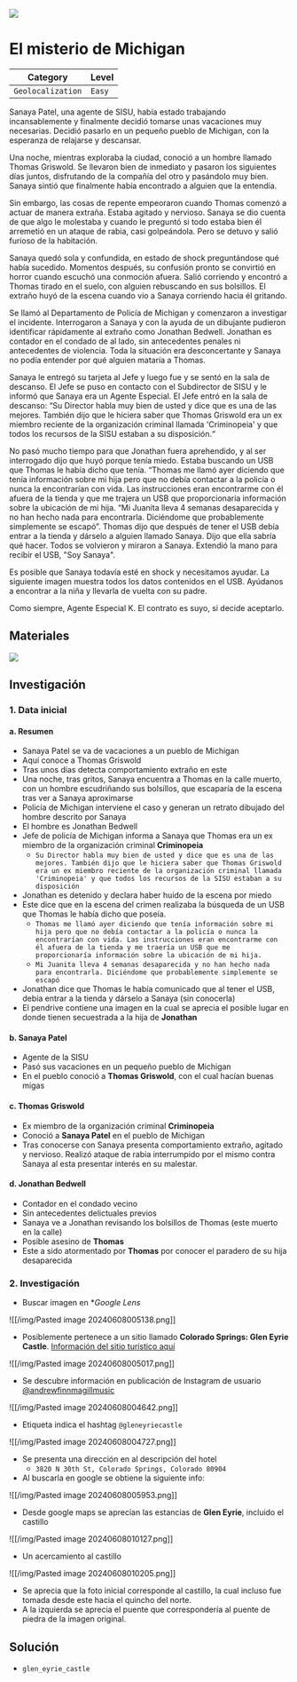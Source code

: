 ![](https://hacktoria.com/wp-content/uploads/2024/05/Cover-The-Michigan-Mystery.jpg)

# El misterio de Michigan

| **Category**      | **Level** |
| ----------------- | --------- |
| `Geolocalization` | `Easy`    |

Sanaya Patel, una agente de SISU, había estado trabajando incansablemente y finalmente decidió tomarse unas vacaciones muy necesarias. Decidió pasarlo en un pequeño pueblo de Michigan, con la esperanza de relajarse y descansar.

Una noche, mientras exploraba la ciudad, conoció a un hombre llamado Thomas Griswold. Se llevaron bien de inmediato y pasaron los siguientes días juntos, disfrutando de la compañía del otro y pasándolo muy bien. Sanaya sintió que finalmente había encontrado a alguien que la entendía.  
  
Sin embargo, las cosas de repente empeoraron cuando Thomas comenzó a actuar de manera extraña. Estaba agitado y nervioso. Sanaya se dio cuenta de que algo le molestaba y cuando le preguntó si todo estaba bien él arremetió en un ataque de rabia, casi golpeándola. Pero se detuvo y salió furioso de la habitación.  
  
Sanaya quedó sola y confundida, en estado de shock preguntándose qué había sucedido. Momentos después, su confusión pronto se convirtió en horror cuando escuchó una conmoción afuera. Salió corriendo y encontró a Thomas tirado en el suelo, con alguien rebuscando en sus bolsillos. El extraño huyó de la escena cuando vio a Sanaya corriendo hacia él gritando.  
  
Se llamó al Departamento de Policía de Michigan y comenzaron a investigar el incidente. Interrogaron a Sanaya y con la ayuda de un dibujante pudieron identificar rápidamente al extraño como Jonathan Bedwell. Jonathan es contador en el condado de al lado, sin antecedentes penales ni antecedentes de violencia. Toda la situación era desconcertante y Sanaya no podía entender por qué alguien mataría a Thomas.  
  
Sanaya le entregó su tarjeta al Jefe y luego fue y se sentó en la sala de descanso. El Jefe se puso en contacto con el Subdirector de SISU y le informó que Sanaya era un Agente Especial. El Jefe entró en la sala de descanso: “Su Director habla muy bien de usted y dice que es una de las mejores. También dijo que le hiciera saber que Thomas Griswold era un ex miembro reciente de la organización criminal llamada 'Criminopeia' y que todos los recursos de la SISU estaban a su disposición.“

No pasó mucho tiempo para que Jonathan fuera aprehendido, y al ser interrogado dijo que huyó porque tenía miedo. Estaba buscando un USB que Thomas le había dicho que tenía. “Thomas me llamó ayer diciendo que tenía información sobre mi hija pero que no debía contactar a la policía o nunca la encontrarían con vida. Las instrucciones eran encontrarme con él afuera de la tienda y que me trajera un USB que proporcionaría información sobre la ubicación de mi hija. “Mi Juanita lleva 4 semanas desaparecida y no han hecho nada para encontrarla. Diciéndome que probablemente simplemente se escapó”. Thomas dijo que después de tener el USB debía entrar a la tienda y dárselo a alguien llamado Sanaya. Dijo que ella sabría qué hacer. Todos se volvieron y miraron a Sanaya. Extendió la mano para recibir el USB, "Soy Sanaya".

Es posible que Sanaya todavía esté en shock y necesitamos ayudar. La siguiente imagen muestra todos los datos contenidos en el USB. Ayúdanos a encontrar a la niña y llevarla de vuelta con su padre.

Como siempre, Agente Especial K. El contrato es suyo, si decide aceptarlo.

## Materiales

![](https://i0.wp.com/hacktoria.com/wp-content/uploads/2024/05/location-edited.png?resize=845%2C366&ssl=1)

## Investigación

### 1. Data inicial

#### a. Resumen

- Sanaya Patel se va de vacaciones a un pueblo de Michigan
- Aquí conoce a Thomas Griswold
- Tras unos días detecta comportamiento extraño en este
- Una noche, tras gritos, Sanaya encuentra a Thomas en la calle muerto, con un hombre escudriñando sus bolsillos, que escaparía de la escena tras ver a Sanaya aproximarse
- Policía de Michigan interviene el caso y generan un retrato dibujado del hombre descrito por Sanaya
- El hombre es Jonathan Bedwell
- Jefe de policía de Michigan informa a Sanaya que Thomas era un ex miembro de la organización criminal **Criminopeia**
	- `Su Director habla muy bien de usted y dice que es una de las mejores. También dijo que le hiciera saber que Thomas Griswold era un ex miembro reciente de la organización criminal llamada 'Criminopeia' y que todos los recursos de la SISU estaban a su disposición`
- Jonathan es detenido y declara haber huido de la escena por miedo
- Este dice que en la escena del crimen realizaba la búsqueda de un USB que Thomas le había dicho que poseía.
	- `Thomas me llamó ayer diciendo que tenía información sobre mi hija pero que no debía contactar a la policía o nunca la encontrarían con vida. Las instrucciones eran encontrarme con él afuera de la tienda y me traería un USB que me proporcionaría información sobre la ubicación de mi hija.`
	- `Mi Juanita lleva 4 semanas desaparecida y no han hecho nada para encontrarla. Diciéndome que probablemente simplemente se escapó`
- Jonathan dice que Thomas le había comunicado que al tener el USB, debía entrar a la tienda y dárselo a Sanaya (sin conocerla)
- El pendrive contiene una imagen en la cual se aprecia el posible lugar en donde tienen secuestrada a la hija de **Jonathan**

#### b. Sanaya Patel

 - Agente de la SISU
 - Pasó sus vacaciones en un pequeño pueblo de Michigan
 - En el pueblo conoció a **Thomas Griswold**, con el cual hacían buenas migas

#### c. Thomas Griswold

- Ex miembro de la organización criminal **Criminopeia**
- Conoció a **Sanaya Patel** en el pueblo de Michigan
- Tras conocerse con Sanaya presenta comportamiento extraño, agitado y nervioso. Realizó ataque de rabia interrumpido por el mismo contra Sanaya al esta presentar interés en su malestar.

#### d. Jonathan Bedwell

- Contador en el condado vecino
- Sin antecedentes delictuales previos
- Sanaya ve a Jonathan revisando los bolsillos de Thomas (este muerto en la calle)
- Posible asesino de **Thomas**
- Este a sido atormentado por **Thomas** por conocer el paradero de su hija desaparecida

### 2. Investigación

- Buscar imagen en **Google Lens*

![[/img/Pasted image 20240608005138.png]]

- Posiblemente pertenece a un sitio llamado **Colorado Springs: Glen Eyrie Castle**. [Información del sitio turístico aquí](https://eenusa.smugmug.com/North-America-US-Canada-Mexico/USA/Colorado/COS-GlenEyrie)

![[/img/Pasted image 20240608005017.png]]

- Se descubre información en publicación de Instagram de usuario [@andrewfinnmagillmusic](https://www.instagram.com/andrewfinnmagillmusic/)

![[/img/Pasted image 20240608004642.png]]

- Etiqueta indica el hashtag `@gleneyriecastle`

![[/img/Pasted image 20240608004727.png]]

- Se presenta una dirección en al descripción del hotel
	- `3820 N 30th St, Colorado Springs, Colorado 80904`
- Al buscarla en google se obtiene la siguiente info:

![[/img/Pasted image 20240608005953.png]]

- Desde google maps se aprecian las estancias de **Glen Eyrie**, incluido el castillo

![[/img/Pasted image 20240608010127.png]]

- Un acercamiento al castillo

![[/img/Pasted image 20240608010205.png]]

- Se aprecia que la foto inicial corresponde al castillo, la cual incluso fue tomada desde este hacia el quincho del norte.
- A la izquierda se aprecia el puente que correspondería al puente de piedra de la imagen original.

## Solución

- `glen_eyrie_castle`
